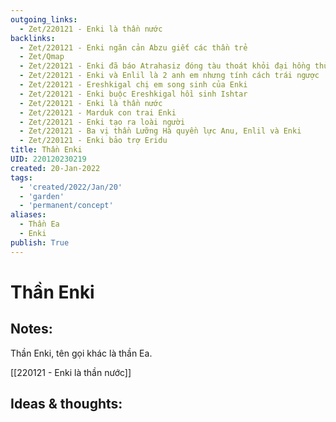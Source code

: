 ```yaml
---
outgoing_links:
  - Zet/220121 - Enki là thần nước
backlinks:
  - Zet/220121 - Enki ngăn cản Abzu giết các thần trẻ
  - Zet/Qmap
  - Zet/220121 - Enki đã báo Atrahasiz đóng tàu thoát khỏi đại hồng thủy
  - Zet/220121 - Enki và Enlil là 2 anh em nhưng tính cách trái ngược
  - Zet/220121 - Ereshkigal chị em song sinh của Enki
  - Zet/220121 - Enki buộc Ereshkigal hồi sinh Ishtar
  - Zet/220121 - Enki là thần nước
  - Zet/220121 - Marduk con trai Enki
  - Zet/220121 - Enki tạo ra loài người
  - Zet/220121 - Ba vị thần Lưỡng Hà quyền lực Anu, Enlil và Enki
  - Zet/220121 - Enki bảo trợ Eridu
title: Thần Enki
UID: 220120230219
created: 20-Jan-2022
tags:
  - 'created/2022/Jan/20'
  - 'garden'
  - 'permanent/concept'
aliases:
  - Thần Ea
  - Enki
publish: True
---
```

# Thần Enki

## Notes:

Thần Enki, tên gọi khác là thần Ea.

[[220121 - Enki là thần nước]]

## Ideas & thoughts:




